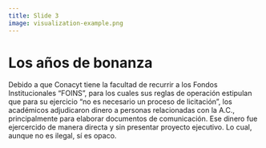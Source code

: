 ```yaml
---
title: Slide 3
image: visualization-example.png
---
```


# Los años de bonanza

Debido a que Conacyt tiene la facultad de recurrir a los Fondos Institucionales “FOINS”, para los cuales sus reglas de operación estipulan que para su ejercicio “no es necesario un proceso de licitación”, los académicos adjudicaron dinero a personas relacionadas con la A.C., principalmente para elaborar documentos de comunicación. Ese dinero fue ejercercido de manera directa y sin presentar proyecto ejecutivo. Lo cual, aunque no es ilegal, sí es opaco.
